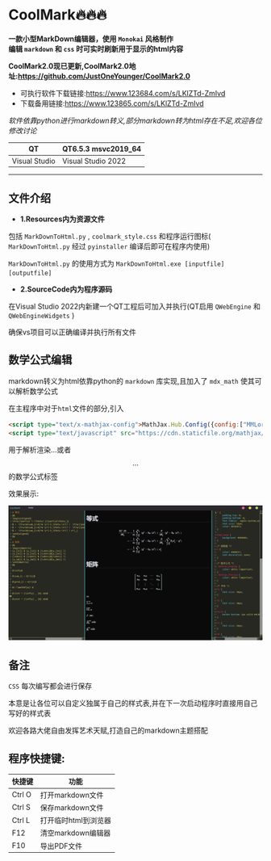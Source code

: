 # CoolMark🔥🔥🔥

**一款小型MarkDown编辑器，使用 `Monokai` 风格制作**<br>
**编辑 `markdown` 和 `css` 时可实时刷新用于显示的html内容**

**CoolMark2.0现已更新,CoolMark2.0地址:https://github.com/JustOneYounger/CoolMark2.0**

- 可执行软件下载链接:https://www.123684.com/s/LKlZTd-ZmIvd
- 下载备用链接:https://www.123865.com/s/LKlZTd-ZmIvd

*软件依靠python进行markdown转义,部分markdown转为html存在不足,欢迎各位修改讨论*

|QT|QT6.5.3 msvc2019_64|
|--|--|
|Visual Studio|Visual Studio 2022|
---

## 文件介绍

- **1.Resources内为资源文件**

包括 `MarkDownToHtml.py` , `coolmark_style.css` 和程序运行图标( `MarkDownToHtml.py` 经过 `pyinstaller` 编译后即可在程序内使用)

`MarkDownToHtml.py` 的使用方式为 `MarkDownToHtml.exe [inputfile] [outputfile]`

- **2.SourceCode内为程序源码**

在Visual Studio 2022内新建一个QT工程后可加入并执行(QT启用 `QWebEngine` 和 `QWebEngineWidgets` )

确保vs项目可以正确编译并执行所有文件

## 数学公式编辑

markdown转义为html依靠python的 `markdown` 库实现,且加入了 `mdx_math` 使其可以解析数学公式

在主程序中对于`html`文件的<head>部分,引入
```html
<script type="text/x-mathjax-config">MathJax.Hub.Config({config:["MMLorHTML.js"],jax:["input/TeX","output/HTML-CSS","output/NativeMML"],extensions:["MathMenu.js","MathZoom.js"]});</script>
<script type="text/javascript" src="https://cdn.staticfile.org/mathjax/2.7.7/MathJax.js"></script>
```
用于解析渲染$...$或者$$...$$的数学公式标签

效果展示:

![数学公式效果图](images/math.jpg)

## 备注

`CSS` 每次编写都会进行保存
  
本意是让各位可以自定义独属于自己的样式表,并在下一次启动程序时直接用自己写好的样式表

欢迎各路大佬自由发挥艺术天赋,打造自己的markdown主题搭配

## 程序快捷键:

|快捷键|功能|
|--|--|
|Ctrl O|打开markdown文件|
|Ctrl S|保存markdown文件|
|Ctrl L|打开临时html到浏览器|
|F12|清空markdown编辑器|
|F10|导出PDF文件|
